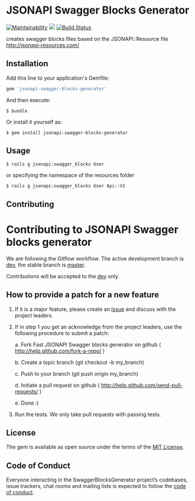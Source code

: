 # JSONAPI Swagger Blocks Generator

[![Maintainability](https://api.codeclimate.com/v1/badges/2de3e3c4e8fb1543a687/maintainability)](https://codeclimate.com/github/g13ydson/jsonapi-swagger-blocks-generator/maintainability) <a href="https://codeclimate.com/github/g13ydson/jsonapi-swagger-blocks-generator/test_coverage"><img src="https://api.codeclimate.com/v1/badges/2de3e3c4e8fb1543a687/test_coverage" /></a> [![Build Status](https://travis-ci.org/g13ydson/jsonapi-swagger-blocks-generator.svg?branch=master)](https://travis-ci.org/g13ydson/jsonapi-swagger-blocks-generator)

   creates swagger blocks files based on the JSONAPI::Resource file http://jsonapi-resources.com/ 

## Installation

Add this line to your application's Gemfile:

```ruby
gem 'jsonapi-swagger-blocks-generator'
```

And then execute:

    $ bundle

Or install it yourself as:

    $ gem install jsonapi-swagger-blocks-generator

## Usage

    $ rails g jsonapi:swagger_blocks User

or specifying the namespace of the resources folder

    $ rails g jsonapi:swagger_blocks User Api::V1 


## Contributing

# Contributing to JSONAPI Swagger blocks generator

We are following the Gitflow workflow. The active development branch is [dev](https://github.com/g13ydson/jsonapi-swagger-blocks-generator/tree/dev), the stable branch is [master](https://github.com/g13ydson/jsonapi-swagger-blocks-generator/tree/master).

Contributions will be accepted to the [dev](https://github.com/g13ydson/jsonapi-swagger-blocks-generator/tree/dev) only.

## How to provide a patch for a new feature

1. If it is a major feature, please create an [Issue]( https://github.com/g13ydson/jsonapi-swagger-blocks-generator/issues ) and discuss with the project leaders.

2. If in step 1 you get an acknowledge from the project leaders, use the
   following procedure to submit a patch:

    a. Fork Fast JSONAPI Swagger blocks generator on github ( http://help.github.com/fork-a-repo/ )

    b. Create a topic branch (git checkout -b my_branch)

    c. Push to your branch (git push origin my_branch)

    d. Initiate a pull request on github ( http://help.github.com/send-pull-requests/ )

    e. Done :)

3. Run the tests. We only take pull requests with passing tests.

## License

The gem is available as open source under the terms of the [MIT License](https://opensource.org/licenses/MIT).

## Code of Conduct

Everyone interacting in the SwaggerBlocksGenerator project’s codebases, issue trackers, chat rooms and mailing lists is expected to follow the [code of conduct](https://github.com/g13ydson/jsonapi-swagger-blocks-generator/blob/master/CODE_OF_CONDUCT.md).
